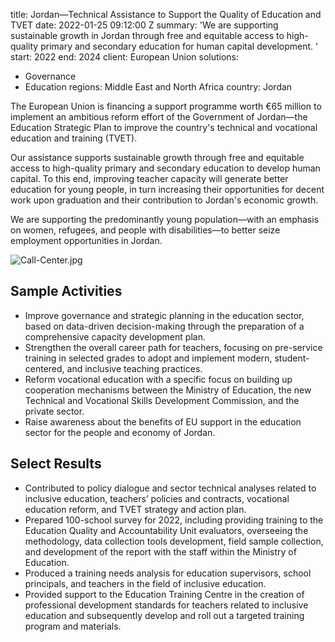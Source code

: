 
title: Jordan—Technical Assistance to Support the Quality of Education and TVET
date: 2022-01-25 09:12:00 Z
summary: 'We are supporting sustainable growth in Jordan through free and equitable
  access to high-quality primary and secondary education for human capital development. '
start: 2022
end: 2024
client: European Union
solutions:
- Governance
- Education
regions: Middle East and North Africa
country: Jordan


The European Union is financing a support programme worth €65 million to implement an ambitious reform effort of the Government of Jordan—the Education Strategic Plan to improve the country's technical and vocational education and training (TVET).

Our assistance supports sustainable growth through free and equitable access to high-quality primary and secondary education to develop human capital. To this end, improving teacher capacity will generate better education for young people, in turn increasing their opportunities for decent work upon graduation and their contribution to Jordan's economic growth.

We are supporting the predominantly young population—with an emphasis on women, refugees, and people with disabilities—to better seize employment opportunities in Jordan.

![Call-Center.jpg](/uploads/Call-Center.jpg)

## Sample Activities

* Improve governance and strategic planning in the education sector, based on data-driven decision-making through the preparation of a comprehensive capacity development plan.
* Strengthen the overall career path for teachers, focusing on pre-service training in selected grades to adopt and implement modern, student-centered, and inclusive teaching practices.
* Reform vocational education with a specific focus on building up cooperation mechanisms between the Ministry of Education, the new Technical and Vocational Skills Development Commission, and the private sector.
* Raise awareness about the benefits of EU support in the education sector for the people and economy of Jordan.

## Select Results

* Contributed to policy dialogue and sector technical analyses related to inclusive education, teachers’ policies and contracts, vocational education reform, and TVET strategy and action plan.
* Prepared 100-school survey for 2022, including providing training to the Education Quality and Accountability Unit evaluators, overseeing the methodology, data collection tools development, field sample collection, and development of the report with the staff within the Ministry of Education.
* Produced a training needs analysis for education supervisors, school principals, and teachers in the field of inclusive education.
* Provided support to the Education Training Centre in the creation of professional development standards for teachers related to inclusive education and subsequently develop and roll out a targeted training program and materials.

